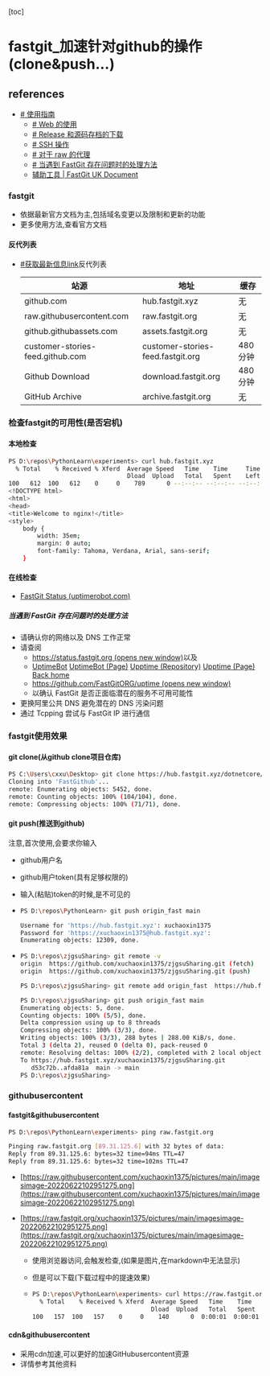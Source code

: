 [toc]
# fastgit_加速针对github的操作(clone&push...)
## references

- [# 使用指南](https://doc.fastgit.org/zh-cn/guide.html#使用指南)
  - [# Web 的使用](https://doc.fastgit.org/zh-cn/guide.html#web-的使用)
  - [# Release 和源码存档的下载](https://doc.fastgit.org/zh-cn/guide.html#release-和源码存档的下载)
  - [# SSH 操作](https://doc.fastgit.org/zh-cn/guide.html#ssh-操作)
  - [# 对于 raw 的代理](https://doc.fastgit.org/zh-cn/guide.html#对于-raw-的代理)
  - [# 当遇到 FastGit 存在问题时的处理方法](https://doc.fastgit.org/zh-cn/guide.html#当遇到-fastgit-存在问题时的处理方法)
  - [辅助工具 | FastGit UK Document](https://doc.fastgit.org/zh-cn/tools.html#fgit)

### fastgit

- 依据最新官方文档为主,包括域名变更以及限制和更新的功能
- 更多使用方法,查看官方文档

#### 反代列表

- [#获取最新信息link](https://doc.fastgit.org/zh-cn/node.html#反代列表)反代列表

  | 站源                             | 地址                              | 缓存     |
  | -------------------------------- | --------------------------------- | -------- |
  | github.com                       | hub.fastgit.xyz                   | 无       |
  | raw.githubusercontent.com        | raw.fastgit.org                   | 无       |
  | github.githubassets.com          | assets.fastgit.org                | 无       |
  | customer-stories-feed.github.com | customer-stories-feed.fastgit.org | 480 分钟 |
  | Github Download                  | download.fastgit.org              | 480 分钟 |
  | GitHub Archive                   | archive.fastgit.org               | 无       |

### 检查fastgit的可用性(是否宕机)

#### 本地检查

```bash
PS D:\repos\PythonLearn\experiments> curl hub.fastgit.xyz
  % Total    % Received % Xferd  Average Speed   Time    Time     Time  Current
                                 Dload  Upload   Total   Spent    Left  Speed
100   612  100   612    0     0    789      0 --:--:-- --:--:-- --:--:--   793
<!DOCTYPE html>
<html>
<head>
<title>Welcome to nginx!</title>
<style>
    body {
        width: 35em;
        margin: 0 auto;
        font-family: Tahoma, Verdana, Arial, sans-serif;
    }
```

#### 在线检查

- [FastGit Status (uptimerobot.com)](https://stats.uptimerobot.com/g7zoWclBN0)

##### 当遇到 FastGit 存在问题时的处理方法

- 请确认你的网络以及 DNS 工作正常
- 请查阅
  -  [https://status.fastgit.org (opens new window)](https://status.fastgit.org/)以及
    - [UptimeBot](https://stats.uptimerobot.com/g7zoWclBN0)
      [UptimeBot (Page)](https://fastgitorg.github.io/status/)
      [Upptime (Repository)](https://github.com/FastGitORG/uptime)
      [Upptime (Page)](https://fastgitorg.github.io/uptime/)
      [Back home](https://fastgit.org/)
  -  [https://github.com/FastGitORG/uptime (opens new window)](https://github.com/FastGitORG/uptime)
  - 以确认 FastGit 是否正面临潜在的服务不可用可能性
- 更换阿里公共 DNS 避免潜在的 DNS 污染问题
- 通过 Tcpping 尝试与 FastGit IP 进行通信

### fastgit使用效果



#### git clone(从github clone项目仓库)

```bash
PS C:\Users\cxxu\Desktop> git clone https://hub.fastgit.xyz/dotnetcore/FastGithub.git
Cloning into 'FastGithub'...
remote: Enumerating objects: 5452, done.
remote: Counting objects: 100% (104/104), done.
remote: Compressing objects: 100% (71/71), done.
```



#### git push(推送到github)

注意,首次使用,会要求你输入

- github用户名
- github用户token(具有足够权限的)
- 输入(粘贴)token的时候,是不可见的

- ```bash
  PS D:\repos\PythonLearn> git push origin_fast main
  
  Username for 'https://hub.fastgit.xyz': xuchaoxin1375
  Password for 'https://xuchaoxin1375@hub.fastgit.xyz':
  Enumerating objects: 12309, done.
  ```

  

- ```bash
  PS D:\repos\zjgsuSharing> git remote -v
  origin  https://github.com/xuchaoxin1375/zjgsuSharing.git (fetch)
  origin  https://github.com/xuchaoxin1375/zjgsuSharing.git (push)
  
  PS D:\repos\zjgsuSharing> git remote add origin_fast  https://hub.fastgit.xyz/xuchaoxin1375/zjgsuSharing.git
  
  PS D:\repos\zjgsuSharing> git push origin_fast main
  Enumerating objects: 5, done.
  Counting objects: 100% (5/5), done.
  Delta compression using up to 8 threads
  Compressing objects: 100% (3/3), done.
  Writing objects: 100% (3/3), 288 bytes | 288.00 KiB/s, done.
  Total 3 (delta 2), reused 0 (delta 0), pack-reused 0
  remote: Resolving deltas: 100% (2/2), completed with 2 local objects.
  To https://hub.fastgit.xyz/xuchaoxin1375/zjgsuSharing.git
     d53c72b..afda81a  main -> main
  PS D:\repos\zjgsuSharing>
  ```

  

  

###  githubusercontent

#### fastgit&githubusercontent

```bash
PS D:\repos\PythonLearn\experiments> ping raw.fastgit.org

Pinging raw.fastgit.org [89.31.125.6] with 32 bytes of data:
Reply from 89.31.125.6: bytes=32 time=94ms TTL=47
Reply from 89.31.125.6: bytes=32 time=102ms TTL=47
```



- [https://raw.githubusercontent.com/xuchaoxin1375/pictures/main/imagesimage-20220622102951275.png](https://raw.githubusercontent.com/xuchaoxin1375/pictures/main/imagesimage-20220622102951275.png)

- [https://raw.fastgit.org/xuchaoxin1375/pictures/main/imagesimage-20220622102951275.png](https://raw.fastgit.org/xuchaoxin1375/pictures/main/imagesimage-20220622102951275.png)

  - 使用浏览器访问,会触发检查,(如果是图片,在markdown中无法显示)

  - 但是可以下载(下载过程中的提速效果)

  - ```bash
    PS D:\repos\PythonLearn\experiments> curl https://raw.fastgit.org/xuchaoxin1375/pictures/main/imagesimage-20220622102951275.png -o png.png
      % Total    % Received % Xferd  Average Speed   Time    Time     Time  Current
                                     Dload  Upload   Total   Spent    Left  Speed
    100   157  100   157    0     0    140      0  0:00:01  0:00:01 --:--:--   141
    ```

    

#### cdn&githubusercontent

- 采用cdn加速,可以更好的加速GitHubusercontent资源
- 详情参考其他资料
